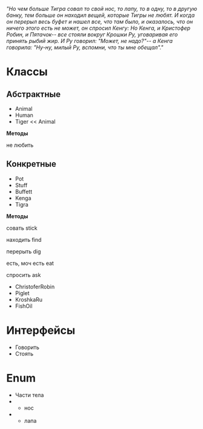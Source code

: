 *"Но чем больше Тигра совал то свой нос, то лапу, то в одну, то в другую банку, тем больше он находил вещей, которые
Тигры не любят. И когда он перерыл весь буфет и нашел все, что там было, и оказалось, что он ничего этого есть не может,
он спросил Кенгу: Но Кенга, и Кристофер Робин, и Пятачок-- все стояли вокруг Крошки Ру, уговаривая его принять рыбий
жир. И Ру говорил: "Может, не надо?"-- а Кенга говорила: "Ну-ну, милый Ру, вспомни, что ты мне обещал"."*

# Классы

## Абстрактные

* Animal
* Human
* Tiger << Animal

**Методы**

не любить

## Конкретные

* Pot
* Stuff
* Buffett
* Kenga
* Tigra

**Методы**

совать stick

находить find

перерыть dig

есть, моч есть eat

спросить ask

* ChristoferRobin
* Piglet
* KroshkaRu
* FishOil

# Интерфейсы

* Говорить
* Стоять

# Enum

* Части тела
*
    - нос
*
    - лапа